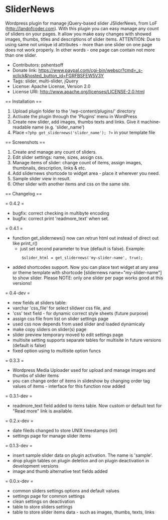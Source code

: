SliderNews
==========

Wordpress plugin for manage jQuery-based slider JSliderNews, from LoF (http://landofcoder.com).
With this plugin you can easy manage any count of sliders on your pages. It allow you make easy changes with showed images, thumbs, titles and descriptions of slider items.
ATTENTION: Due to using same not unique id attributes - more than one slider on one page does not work properly. In other words - one page can contain not more than one slider.

- Contributors: pshentsoff
- Donate link: https://www.paypal.com/cgi-bin/webscr?cmd=_s-xclick&hosted_button_id=FGRFBSFEW5V3Y
- Tags: slider, multi-slider, jQuery
- License: Apache License, Version 2.0
- License URI: http://www.apache.org/licenses/LICENSE-2.0.html

== Installation ==

1. Upload plugin folder to the '/wp-content/plugins/' directory
2. Activate the plugin through the 'Plugins' menu in WordPress
3. Create new slider, add images, thumbs texts and links. Give it machine-readable
name (e.g. 'slider_name')
4. Place `<?php get_slidernews('slider_name'); ?>` in your template file

== Screenshots ==

1. Create and manage any count of sliders.
2. Edit slider settings: name, sizes, assign css.
3. Manage items of slider: change count of items, assign images, thumbnails,
  description, links & etc.
4. Add slidernews shortcode to widget area - place it wherever you need.
5. Sample slider view in result.
6. Other slider with another items and css on the same site.

== Changelog ==

= 0.4.2 =

- bugfix: correct checking in multibyte encoding
- bugfix: correct print 'readmore_text' when set.

= 0.4.1 =

- function get_slidernews() now can retrun html out instead of direct out like print_r()
   - just set second parameter to true (default is false).
   Example:
    <code>
      $slider_html = get_slidernews('my-slider-name', true);
    </code>
- added shortcodes support. Now you can place text widget at any area or theme template
  with shortcode [slidernews name="my-slider-name"] to show slider.
  Please NOTE: only one slider per page works good at this versions!

= 0.4-dev =

- new fields at sliders table:
- varchar 'css_file' for select slidwer css file, and
- 'css' text field - for dynamic correct style sheets (future purpose)
- assign css file from list on slider settings page
- used css now depends from used slider and loaded dynamicaly
- make copy sliders on slider(s) page
- slider preview temporary moved to edit settings page
- multisite setting supports separate tables for multisite in future versions (default is false)
- fixed option using to multisite option funcs

= 0.3.3 =

- Wordpress Media Uploader used for upload and manage images and thumbs of slider items
- you can change order of items in slideshow by changing order tag values of items - interface for this function now added

= 0.3.1-dev =

- readmore_text field added to items table. Now custom or default text for "Read more" link is available.

= 0.2.x-dev =

- date fileds changed to store UNIX timestamps (int)
- settings page for manage slider items

= 0.1.3-dev =

- insert sample slider data on plugin activation. The name is 'sample'.
- drop plugin tables on plugin deletion and on plugin deactivation in development versions
- image and thumb alternative text fields added

= 0.0.x-dev =

- common sliders settings options and default values
- settings page for common settings
- clean settings on deactivation
- table to store sliders settings
- table to store slider items data - such as images, thumbs, texts, links
